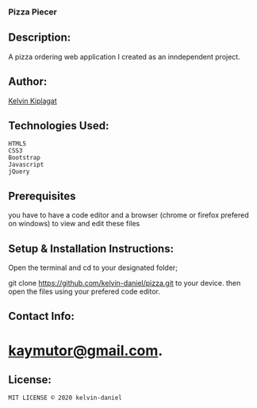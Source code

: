### Pizza Piecer

## Description:

A pizza ordering web application I created as an inndependent project.

## Author:

[Kelvin Kiplagat](https://github.com/kelvin-daniel/pizza)

## Technologies Used:

    HTML5
    CSS3
    Bootstrap
    Javascript
    jQuery

## Prerequisites

you have to have a code editor and a browser (chrome or firefox prefered on windows) to view and edit these files

## Setup & Installation Instructions:

Open the terminal and cd to your designated folder;

git clone https://github.com/kelvin-daniel/pizza.git to your device. 
then open the files using your prefered code editor.    

## Contact Info:

# kaymutor@gmail.com.

## License:

    MIT LICENSE © 2020 kelvin-daniel
